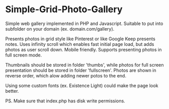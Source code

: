 # Simple-Grid-Photo-Gallery
Simple web gallery implemented in PHP and Javascript.
Suitable to put into subfolder on your domain (ex. domain.com/gallery).

Presents photos in grid style like Pinterest or like Google Keep presents notes. 
Uses infinity scroll which enables fast initial page load, but adds photos as user scroll down. 
Mobile friendly.
Supports presenting photos in full screen mode.

Thumbnails should be stored in folder 'thumbs', while photos for full screen presentation should be stored in folder 'fullscreen'.
Photos are shown in reverse order, which alow adding newer potos to the end.

Using some custom fonts (ex. Existence Light) could make the page look better.

PS. Make sure that index.php has disk write permissions.
